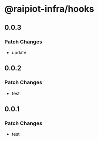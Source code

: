 # @raipiot-infra/hooks

## 0.0.3

### Patch Changes

- update

## 0.0.2

### Patch Changes

- test

## 0.0.1

### Patch Changes

- test
